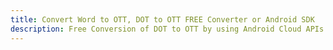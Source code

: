 ---title: Convert Word to OTT, DOT to OTT FREE Converter or Android SDKdescription: Free Conversion of DOT to OTT by using Android Cloud APIs & SDKs. Also Create, Edit & Render Microsoft Word & OpenOffice documents in the Cloud.---